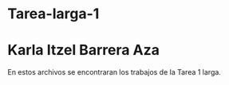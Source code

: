 # Tarea-larga-1
# Karla Itzel Barrera Aza 

En estos archivos se encontraran los trabajos de la Tarea 1 larga. 
